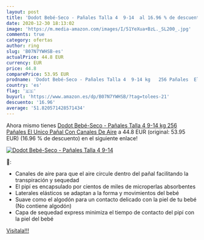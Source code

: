 ```yaml
---
layout: post
title: 'Dodot Bebé-Seco - Pañales Talla 4  9-14  al 16.96 % de descuento'
date: 2020-12-30 18:13:02
image: 'https://m.media-amazon.com/images/I/51YeXua+BzL._SL200_.jpg'
comments: true
category: ofertas
author: ring
slug: 'B07N7YWHSB-es'
actualPrice: 44.8 EUR
currency: EUR
price: 44.8
comparePrice: 53.95 EUR
prodname: 'Dodot Bebé-Seco - Pañales Talla 4  9-14 kg   256 Pañales  El Unico Pañal Con Canales De Aire'
country: 'es'
flag: '🇪🇸'
buyurl: 'https://www.amazon.es/dp/B07N7YWHSB/?tag=tolees-21'
descuento: '16.96'
average: '51.820571428571434'
---
```


Ahora mismo tienes [Dodot Bebé-Seco - Pañales Talla 4  9-14 kg   256 Pañales  El Unico Pañal Con Canales De Aire](https://www.amazon.es/dp/B07N7YWHSB/?tag=tolees-21) a 44.8 EUR (original: 53.95 EUR) (16.96 %  de descuento) en el siguiente enlace!

[![Dodot Bebé-Seco - Pañales Talla 4  9-14 ](https://m.media-amazon.com/images/I/51YeXua+BzL._SL200_.jpg)](https://www.amazon.es/dp/B07N7YWHSB/?tag=tolees-21)

🔎:

- Canales de aire para que el aire circule dentro del pañal facilitando la transpiración y sequedad
- El pipí es encapsulado por cientos de miles de microperlas absorbentes
- Laterales elásticos se adaptan a la forma y movimientos del bebé
- Suave como el algodón para un contacto delicado con la piel de tu bebé (No contiene algodón)
- Capa de sequedad express minimiza el tiempo de contacto del pipí con la piel del bebé

[Visítala!!!](https://www.amazon.es/dp/B07N7YWHSB/?tag=tolees-21)
